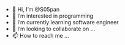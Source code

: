 - 👋 Hi, I’m @S05pan
- 👀 I’m interested in programming
- 🌱 I’m currently learning software engineer
- 💞️ I’m looking to collaborate on ...
- 📫 How to reach me ...

<!---
S05pan/S05pan is a ✨ special ✨ repository because its `README.md` (this file) appears on your GitHub profile.
You can click the Preview link to take a look at your changes.
--->
